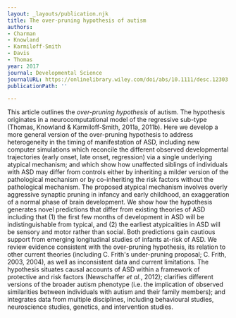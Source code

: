 ```yaml
---
layout: _layouts/publication.njk
title: The over-pruning hypothesis of autism
authors:
- Charman
- Knowland
- Karmiloff-Smith
- Davis
- Thomas
year: 2017
journal: Developmental Science
journalURL: https://onlinelibrary.wiley.com/doi/abs/10.1111/desc.12303
publicationPath: ''

---
```

This article outlines the _over-pruning hypothesis_ of autism. The hypothesis originates in a neurocomputational model of the regressive sub-type (Thomas, Knowland & Karmiloff-Smith, 2011a, 2011b). Here we develop a more general version of the over-pruning hypothesis to address heterogeneity in the timing of manifestation of ASD, including new computer simulations which reconcile the different observed developmental trajectories (early onset, late onset, regression) via a single underlying atypical mechanism; and which show how unaffected siblings of individuals with ASD may differ from controls either by inheriting a milder version of the pathological mechanism or by co-inheriting the risk factors without the pathological mechanism. The proposed atypical mechanism involves overly aggressive synaptic pruning in infancy and early childhood, an exaggeration of a normal phase of brain development. We show how the hypothesis generates novel predictions that differ from existing theories of ASD including that (1) the first few months of development in ASD will be indistinguishable from typical, and (2) the earliest atypicalities in ASD will be sensory and motor rather than social. Both predictions gain cautious support from emerging longitudinal studies of infants at-risk of ASD. We review evidence consistent with the over-pruning hypothesis, its relation to other current theories (including C. Frith's under-pruning proposal; C. Frith, 2003, 2004), as well as inconsistent data and current limitations. The hypothesis situates causal accounts of ASD within a framework of protective and risk factors (Newschaffer _et al_., 2012); clarifies different versions of the broader autism phenotype (i.e. the implication of observed similarities between individuals with autism and their family members); and integrates data from multiple disciplines, including behavioural studies, neuroscience studies, genetics, and intervention studies.